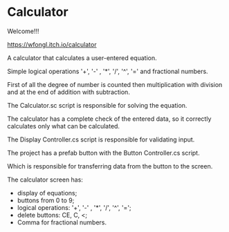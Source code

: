 # Calculator
Welcome!!!

https://wfongl.itch.io/calculator

A calculator that calculates a user-entered equation.

Simple logical operations '+',  '-' , '*', '/', '^', '=' and fractional numbers.

First of all the degree of number is counted then multiplication with division and at the end of addition with subtraction.

The Calculator.sc script is responsible for solving the equation.

The calculator has a complete check of the entered data, so it correctly calculates only what can be calculated.

The Display Controller.cs script is responsible for validating input.

The project has a prefab button with the Button Controller.cs script. 

Which is responsible for transferring data from the button to the screen.

The calculator screen has: 

  - display of equations;
  - buttons from 0 to 9;
  - logical operations: '+',  '-' , '*', '/', '^', '=';
  - delete buttons: CE,  C,  <;
  - Comma for fractional numbers.
